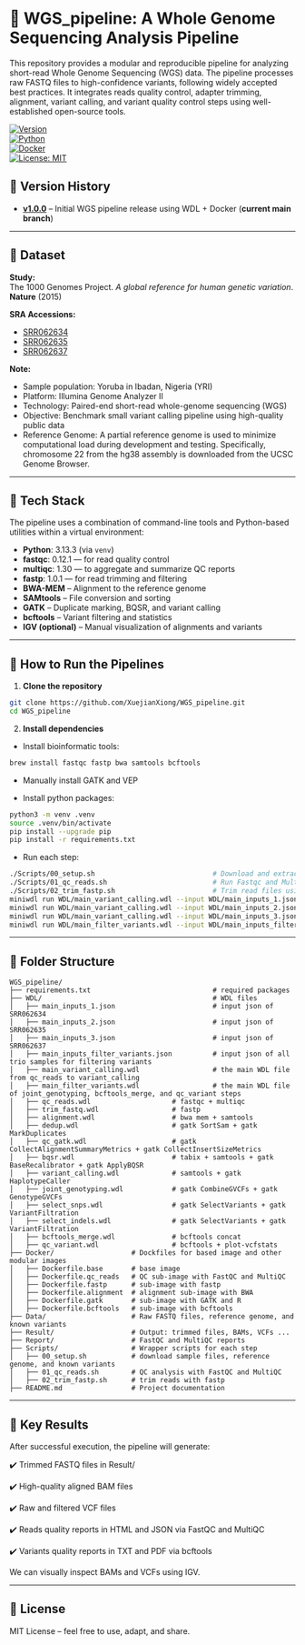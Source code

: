 # 🧬 WGS_pipeline: A Whole Genome Sequencing Analysis Pipeline

This repository provides a modular and reproducible pipeline for analyzing short-read Whole Genome Sequencing (WGS) data. The pipeline processes raw FASTQ files to high-confidence variants, following widely accepted best practices. It integrates reads quality control, adapter trimming, alignment, variant calling, and variant quality control steps using well-established open-source tools.

[![Version](https://img.shields.io/badge/version-v1.0-blue.svg)](https://github.com/XuejianXiong/WGS_pipeline/releases/tag/v1.0.0)  
[![Python](https://img.shields.io/badge/python-3.13+-brightgreen.svg)](https://www.python.org/)  
[![Docker](https://img.shields.io/badge/docker-latest-blue.svg)](https://www.docker.com/)  
[![License: MIT](https://img.shields.io/badge/License-MIT-yellow.svg)](LICENSE)  

## 📌 Version History

- **[v1.0.0](https://github.com/XuejianXiong/WGS_pipeline/releases/tag/v1.0)** – Initial WGS pipeline release using WDL + Docker (**current main branch**)  

---

## 📁 Dataset

**Study:**  
The 1000 Genomes Project. *A global reference for human genetic variation*. **Nature** (2015)

**SRA Accessions:**  
- [SRR062634](https://www.ncbi.nlm.nih.gov/sra/SRR062634)
- [SRR062635](https://www.ncbi.nlm.nih.gov/sra/SRR062635)
- [SRR062637](https://www.ncbi.nlm.nih.gov/sra/SRR062637)

**Note:**
- Sample population: Yoruba in Ibadan, Nigeria (YRI)
- Platform: Illumina Genome Analyzer II
- Technology: Paired-end short-read whole-genome sequencing (WGS)
- Objective: Benchmark small variant calling pipeline using high-quality public data
- Reference Genome: A partial reference genome is used to minimize computational load during development and testing. Specifically, chromosome 22 from the hg38 assembly is downloaded from the UCSC Genome Browser.

---

## 🧰 Tech Stack

The pipeline uses a combination of command-line tools and Python-based utilities within a virtual environment:

- **Python**: 3.13.3 (via `venv`)
- **fastqc**: 0.12.1 — for read quality control
- **multiqc**: 1.30 — to aggregate and summarize QC reports
- **fastp**: 1.0.1 — for read trimming and filtering
- **BWA-MEM** – Alignment to the reference genome  
- **SAMtools** – File conversion and sorting  
- **GATK** – Duplicate marking, BQSR, and variant calling  
- **bcftools** – Variant filtering and statistics  
- **IGV (optional)** – Manual visualization of alignments and variants  

---

## 🚀 How to Run the Pipelines

1. **Clone the repository**
```bash
git clone https://github.com/XuejianXiong/WGS_pipeline.git
cd WGS_pipeline
```

2. **Install dependencies**   

- Install bioinformatic tools:
```bash
brew install fastqc fastp bwa samtools bcftools
```

- Manually install GATK and VEP

- Install python packages:
```bash
python3 -m venv .venv
source .venv/bin/activate
pip install --upgrade pip
pip install -r requirements.txt
```

- Run each step:

```bash
./Scripts/00_setup.sh                             # Download and extract read files (.fastq)
./Scripts/01_qc_reads.sh                          # Run Fastqc and Multiqc
./Scripts/02_trim_fastp.sh                        # Trim read files using fastp
miniwdl run WDL/main_variant_calling.wdl --input WDL/main_inputs_1.json
miniwdl run WDL/main_variant_calling.wdl --input WDL/main_inputs_2.json
miniwdl run WDL/main_variant_calling.wdl --input WDL/main_inputs_3.json
miniwdl run WDL/main_filter_variants.wdl --input WDL/main_inputs_filter_variants.json 
```

---

## 📂 Folder Structure

```
WGS_pipeline/
├── requirements.txt                              # required packages
├── WDL/                                          # WDL files 
│   ├── main_inputs_1.json                        # input json of SRR062634
│   ├── main_inputs_2.json                        # input json of SRR062635
│   ├── main_inputs_3.json                        # input json of SRR062637
│   ├── main_inputs_filter_variants.json          # input json of all trio samples for filtering variants
│   ├── main_variant_calling.wdl                  # the main WDL file from qc_reads to variant_calling
│   ├── main_filter_variants.wdl                  # the main WDL file of joint_genotyping, bcftools_merge, and qc_variant steps
│   ├── qc_reads.wdl                    # fastqc + multiqc
│   ├── trim_fastq.wdl                  # fastp
│   ├── alignment.wdl                   # bwa mem + samtools
│   ├── dedup.wdl                       # gatk SortSam + gatk MarkDuplicates
│   ├── qc_gatk.wdl                     # gatk CollectAlignmentSummaryMetrics + gatk CollectInsertSizeMetrics
│   ├── bqsr.wdl                        # tabix + samtools + gatk BaseRecalibrator + gatk ApplyBQSR
│   ├── variant_calling.wdl             # samtools + gatk HaplotypeCaller
│   ├── joint_genotyping.wdl            # gatk CombineGVCFs + gatk GenotypeGVCFs
│   ├── select_snps.wdl                 # gatk SelectVariants + gatk VariantFiltration
│   ├── select_indels.wdl               # gatk SelectVariants + gatk VariantFiltration
│   ├── bcftools_merge.wdl              # bcftools concat
│   ├── qc_variant.wdl                  # bcftools + plot-vcfstats
├── Docker/                   # Dockfiles for based image and other modular images                  
│   ├── Dockerfile.base       # base image         
│   ├── Dockerfile.qc_reads   # QC sub-image with FastQC and MultiQC
│   ├── Dockerfile.fastp      # sub-image with fastp
│   ├── Dockerfile.alignment  # alignment sub-image with BWA
│   ├── Dockerfile.gatk       # sub-image with GATK and R
│   ├── Dockerfile.bcftools   # sub-image with bcftools
├── Data/                     # Raw FASTQ files, reference genome, and known variants
├── Result/                   # Output: trimmed files, BAMs, VCFs ...
├── Report/                   # FastQC and MultiQC reports
├── Scripts/                  # Wrapper scripts for each step
│   ├── 00_setup.sh           # download sample files, reference genome, and known variants
│   ├── 01_qc_reads.sh        # QC analysis with FastQC and MultiQC
│   ├── 02_trim_fastp.sh      # trim reads with fastp
├── README.md                 # Project documentation
```

---

## 🧪 Key Results

After successful execution, the pipeline will generate:

✔️ Trimmed FASTQ files in Result/

✔️ High-quality aligned BAM files

✔️ Raw and filtered VCF files

✔️ Reads quality reports in HTML and JSON via FastQC and MultiQC

✔️ Variants quality reports in TXT and PDF via bcftools

We can visually inspect BAMs and VCFs using IGV.

---

## 📘 License

MIT License – feel free to use, adapt, and share.
